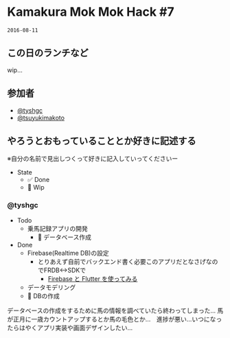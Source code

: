 # Kamakura Mok Mok Hack #7

`2016-08-11`

## この日のランチなど
wip...


## 参加者

- [@tyshgc](http://twitter.com/tyshgc)
- [@tsuyukimakoto](https://twitter.com/everes)

## やろうとおもっていることとか好きに記述する
※自分の名前で見出しつくって好きに記入していってくださいー

- State
  - ✅ Done
  - 🚧 Wip

### @tyshgc

- Todo
  - 乗馬記録アプリの開発
    - 🚧 データベース作成
- Done
  - Firebase(Realtime DB)の設定
    - とりあえず自前でバックエンド書く必要このアプリだとなさげなのでFRDB<->SDKで
      - [Firebase と Flutter を使ってみる](https://firebase.google.com/docs/flutter/setup?hl=ja)
  - データモデリング
  - 🚧 DBの作成

データベースの作成をするために馬の情報を調べていたら終わってしまった…
馬が正月に一歳カウントアップするとか馬の毛色とか…　進捗が悪い…いつになったらはやくアプリ実装や画面デザインしたい…
